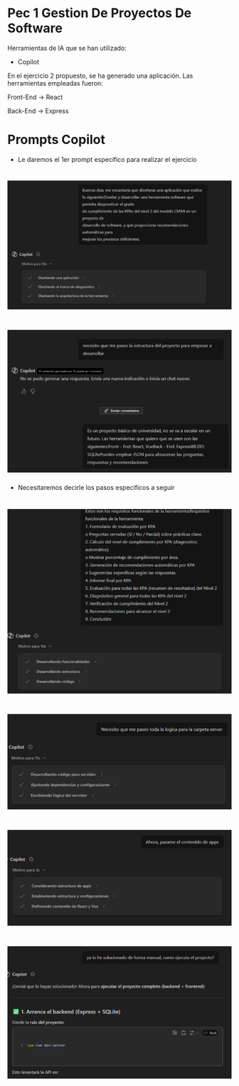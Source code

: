 # Pec 1 Gestion De Proyectos De Software

Herramientas de IA que se han utilizado:

- Copilot

En el ejercicio 2 propuesto, se ha generado una aplicación.
Las herramientas empleadas fueron:

Front-End -> React

Back-End -> Express

# Prompts Copilot

- Le daremos el 1er prompt específico para realizar el ejercicio
# ![alt text](https://github.com/sebasxblanco/pec1GestionDeProyectosDeSoftwareAnalisisKpa/blob/main/PEC1_GESTION_DE_PROYECTOS_DE_SOFTWARE/1.png)
# ![alt text](https://github.com/sebasxblanco/pec1GestionDeProyectosDeSoftwareAnalisisKpa/blob/main/PEC1_GESTION_DE_PROYECTOS_DE_SOFTWARE/2.png)
- Necesitaremos decirle los pasos específicos a seguir
# ![alt text](https://github.com/sebasxblanco/pec1GestionDeProyectosDeSoftwareAnalisisKpa/blob/main/PEC1_GESTION_DE_PROYECTOS_DE_SOFTWARE/3.png)
# ![alt text](https://github.com/sebasxblanco/pec1GestionDeProyectosDeSoftwareAnalisisKpa/blob/main/PEC1_GESTION_DE_PROYECTOS_DE_SOFTWARE/4.png)
# ![alt text](https://github.com/sebasxblanco/pec1GestionDeProyectosDeSoftwareAnalisisKpa/blob/main/PEC1_GESTION_DE_PROYECTOS_DE_SOFTWARE/5.png)
# ![alt text](https://github.com/sebasxblanco/pec1GestionDeProyectosDeSoftwareAnalisisKpa/blob/main/PEC1_GESTION_DE_PROYECTOS_DE_SOFTWARE/6.png)
